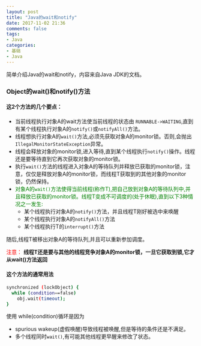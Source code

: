 ```yaml
---
layout: post
title: "Java的wait和notify"
date: 2017-11-02 21:36
comments: false
tags: 
- Java
categories:	
- 基础
- Java
---
```


简单介绍Java的wait和notify，内容来自Java JDK的文档。

<!--more-->

### Object的wait()和notify()方法

#### 这2个方法的几个要点：
* 当前线程执行对象A的wait方法使当前线程的状态由 `RUNNABLE->WAITING`,直到有某个线程执行对象A的`notify()`或`notifyAll()`方法。
* 线程想执行对象A的`wait()`方法,必须先获取对象A的monitor锁。否则,会抛出`IllegalMonitorStateException`异常。
* 线程会释放对象的monitor锁,进入等待,直到某个线程执行`notify()`操作。线程还是要等待直到它再次获取对象的monitor锁。
* 执行`wait()`方法的线程进入对象A的等待队列并释放已获取的monitor锁，注意，仅仅是释放对象A的monitor锁，而线程T获取到的其他对象的monitor锁，仍然保持。
* <font color=green>对象A的`wait()`方法使得当前线程(称作T),把自己放到对象A的等待队列中,并且释放已获取的monitor锁。线程T变成不可调度的(处于休眠),直到以下3种情况之一发生:</font>
  * 某个线程执行对象A的`notify()`方法，并且线程T刚好被选中来唤醒
  * 某个线程执行对象A的`notifyAll()`方法
  * 某个线程执行T的`interrupt()`方法

随后,线程T被移出对象A的等待队列,并且可以重新参加调度。

<font color=red>注意：</font>
**线程T还是要与其他的线程竞争对象A的monitor锁，一旦它获取到锁,它才从wait()方法返回**

#### 这个方法的通常用法
```bash
synchronized (lockObject) {
  while (condition==false)
    obj.wait(timeout);
}
```

使用 while(condition)循环是因为
* spurious wakeup(虚假唤醒)导致线程被唤醒,但是等待的条件还是不满足。
* 多个线程同时`wait()`,有可能其他线程更早醒来修改了状态。